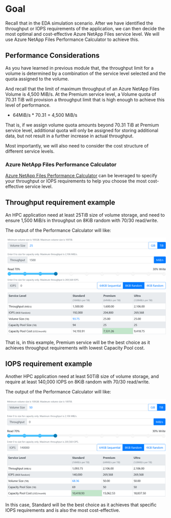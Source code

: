 <!-- 1. Topic sentence(s) --------------------------------------------------------------------------------

    Goal: briefly summarize the key skill this unit will teach

    Heading: do not add an H1 or H2 title here, an auto-generated H1 will appear above this content

    Example: "Organizations often have multiple storage accounts to let them implement different sets of requirements."

    [Learning-unit introduction guidance](https://review.docs.microsoft.com/learn-docs/docs/id-guidance-introductions?branch=master#rule-use-the-standard-learning-unit-introduction-format)
-->

# Goal

Recall that in the EDA simulation scenario. After we have identified the throughput or IOPS requirements of the application, we can then decide the most optimal and cost-effective Azure NetApp Files service level. We will use Azure NetApp Files Performance Calculator to achieve this.

<!-- 2. Scenario sub-task --------------------------------------------------------------------------------

    Goal: Describe the part of the scenario that will be solved by the content in this unit

    Heading: none, combine this with the topic sentence into a single paragraph

    Example: "In the shoe-company scenario, we will use a Twitter trigger to launch our app when tweets containing our product name are available."
-->

<!-- 3. Prose table-of-contents --------------------------------------------------------------------

    Goal: State concisely what's covered in this unit

    Heading: none, combine this with the topic sentence into a single paragraph

    Example: "Here, you will learn the policy factors that are controlled by a storage account so you can decide how many accounts you need."
-->

<!-- 4. Image (highly recommended) ----------------------------------------------------------------

    Goal: Add a visual like an image, table, list, etc. that supports the topic sentence. Ideally, you'll provide an image that illustrates the customer problem the unit will solve; it can use the scenario to do this or stay generic (i.e. not address the scenario).
-->

<!-- 5. Chunked content-------------------------------------------------------------------------------------

    Goal: Provide all the information the learner needs to perform this sub-task.

    Structure: Break the content into 'chunks' where each chunk has three things:
        1. An H2 or H3 heading describing the goal of the chunk
        2. 1-3 paragraphs of text
        3. A visual like an image, table, or list

    [Learning-unit structural guidance](https://review.docs.microsoft.com/learn-docs/docs/id-guidance-structure-learning-content?branch=master)
-->

## Performance Considerations

As you have learned in previous module that, the throughput limit for a volume is determined by a combination of the service level selected and the quota assigned to the volume.

And recall that the limit of maximum throughput of an Azure NetApp Files Volume is 4,500 MiB/s. At the Premium service level, a Volume quota of 70.31 TiB will provision a throughput limit that is high enough to achieve this level of performance.

- 64MiB/s * 70.31 = 4,500 MiB/s

That is, if we assign volume quota amounts beyond 70.31 TiB at Premium service level, additional quota will only be assigned for storing additional data, but not result in a further increase in actual throughput.

Most importantly, we will also need to consider the cost structure of different service levels.

### Azure NetApp Files Performance Calculator

[Azure NetApp Files Performance Calculator](https://cloud.netapp.com/azure-netapp-files/tco?hs_preview=tIKQbfoF-41214739590) can be leveraged to specify your throughput or IOPS requirements to help you choose the most cost-effective service level.

## Throughput requirement example

An HPC application need at least 25TiB size of volume storage, and need to ensure 1,500 MiB/s in throughput on 8KiB random with 70/30 read/write.

The output of the Performance Calculator will like:

![Throughput requirement example](../media/throughputrequirement.png)

That is, in this example, Premium service will be the best choice as it achieves throughput requirements with lowest Capacity Pool cost.

## IOPS requirement example

Another HPC application need at least 50TiB size of volume storage, and require at least 140,000 IOPS on 8KiB random with 70/30 read/write.

The output of the Performance Calculator will like:

![IOPS requirement example](../media/iopsrequirement.png)

In this case, Standard will be the best choice as it achieves that specific IOPS requirements and is also the most cost-effective.

<!-- - - - - - - - - - - - - - - - - - - - - - - - - - - - - - - - - - - - - - - - -->

<!-- Do not add a unit summary or references/links -->